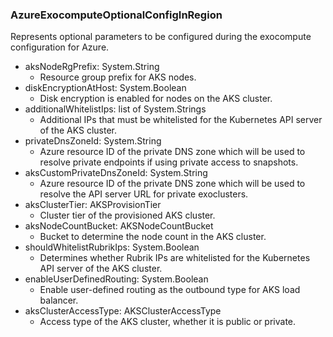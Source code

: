 ### AzureExocomputeOptionalConfigInRegion
Represents optional parameters to be configured during the exocompute configuration for Azure.

- aksNodeRgPrefix: System.String
  - Resource group prefix for AKS nodes.
- diskEncryptionAtHost: System.Boolean
  - Disk encryption is enabled for nodes on the AKS cluster.
- additionalWhitelistIps: list of System.Strings
  - Additional IPs that must be whitelisted for the Kubernetes API server of the AKS cluster.
- privateDnsZoneId: System.String
  - Azure resource ID of the private DNS zone which will be used to resolve private endpoints if using private access to snapshots.
- aksCustomPrivateDnsZoneId: System.String
  - Azure resource ID of the private DNS zone which will be used to resolve the API server URL for private exoclusters.
- aksClusterTier: AKSProvisionTier
  - Cluster tier of the provisioned AKS cluster.
- aksNodeCountBucket: AKSNodeCountBucket
  - Bucket to determine the node count in the AKS cluster.
- shouldWhitelistRubrikIps: System.Boolean
  - Determines whether Rubrik IPs are whitelisted for the Kubernetes API server of the AKS cluster.
- enableUserDefinedRouting: System.Boolean
  - Enable user-defined routing as the outbound type for AKS load balancer.
- aksClusterAccessType: AKSClusterAccessType
  - Access type of the AKS cluster, whether it is public or private.
